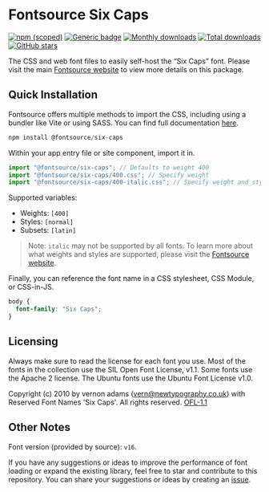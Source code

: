 # Fontsource Six Caps

[![npm (scoped)](https://img.shields.io/npm/v/@fontsource/six-caps?color=brightgreen)](https://www.npmjs.com/package/@fontsource/six-caps) [![Generic badge](https://img.shields.io/badge/fontsource-passing-brightgreen)](https://github.com/fontsource/fontsource) [![Monthly downloads](https://badgen.net/npm/dm/@fontsource/six-caps)](https://github.com/fontsource/fontsource) [![Total downloads](https://badgen.net/npm/dt/@fontsource/six-caps)](https://github.com/fontsource/fontsource) [![GitHub stars](https://img.shields.io/github/stars/fontsource/fontsource.svg?style=social&label=Star)](https://github.com/fontsource/fontsource/stargazers)

The CSS and web font files to easily self-host the “Six Caps” font. Please visit the main [Fontsource website](https://fontsource.org/fonts/six-caps) to view more details on this package.

## Quick Installation

Fontsource offers multiple methods to import the CSS, including using a bundler like Vite or using SASS. You can find full documentation [here](https://fontsource.org/docs/getting-started/introduction).

```javascript
npm install @fontsource/six-caps
```

Within your app entry file or site component, import it in.

```javascript
import "@fontsource/six-caps"; // Defaults to weight 400
import "@fontsource/six-caps/400.css"; // Specify weight
import "@fontsource/six-caps/400-italic.css"; // Specify weight and style
```

Supported variables:
- Weights: `[400]`
- Styles: `[normal]`
- Subsets: `[latin]`

> Note: `italic` may not be supported by all fonts. To learn more about what weights and styles are supported, please visit the [Fontsource website](https://fontsource.org/fonts/six-caps).

Finally, you can reference the font name in a CSS stylesheet, CSS Module, or CSS-in-JS.

```css
body {
  font-family: "Six Caps";
}
```

## Licensing
Always make sure to read the license for each font you use. Most of the fonts in the collection use the SIL Open Font License, v1.1. Some fonts use the Apache 2 license. The Ubuntu fonts use the Ubuntu Font License v1.0.

Copyright (c) 2010 by vernon adams (vern@newtypography.co.uk) with Reserved Font Names 'Six Caps'. All rights reserved.
[OFL-1.1](http://scripts.sil.org/OFL)

## Other Notes
Font version (provided by source): `v16`.

If you have any suggestions or ideas to improve the performance of font loading or expand the existing library, feel free to star and contribute to this repository. You can share your suggestions or ideas by creating an [issue](https://github.com/fontsource/fontsource/issues).